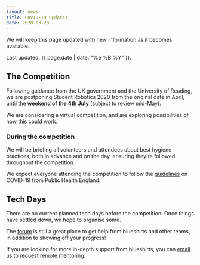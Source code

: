 ```yaml
---
layout: news
title: COVID-19 Updates
date: 2020-03-28
---
```


We will keep this page updated with new information as it becomes available.

Last updated: {{ page.date | date: "%e %B %Y" }}.

## The Competition

Following guidance from the UK government and the University of Reading, we are postponing Student Robotics 2020 from the original date in April, until the **weekend of the 4th July** (subject to review mid-May).

We are considering a virtual competition, and are exploring possibilities of how this could work.

### During the competition

We will be briefing all volunteers and attendees about best hygiene practices, both in advance and on the day, ensuring they're followed throughout the competition.

We expect everyone attending the competition to follow the [guidelines][phe-guidelines] on COVID-19 from Public Health England.

## Tech Days

There are no current planned tech days before the competition. Once things have settled down, we hope to organise some.

The [forum][forum] is still a great place to get help from blueshirts and other teams, in addition to showing off your progress!

If you are looking for more in-depth support from blueshirts, you can [email us][teams-email] to request remote mentoring.

[phe-guidelines]: https://www.gov.uk/government/publications/guidance-to-educational-settings-about-covid-19/guidance-to-educational-settings-about-covid-19
[forum]: https://studentrobotics.org/forum/
[teams-email]: mailto:teams@studentrobotics.org
